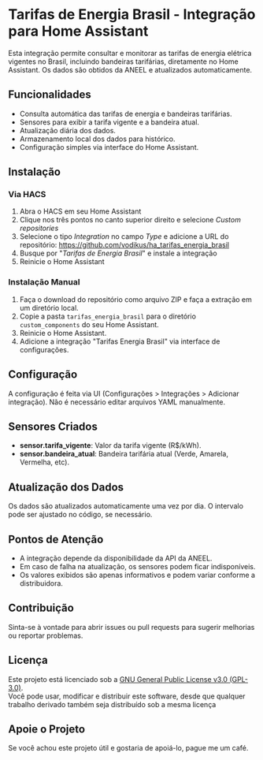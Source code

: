 # Tarifas de Energia Brasil - Integração para Home Assistant

Esta integração permite consultar e monitorar as tarifas de energia elétrica vigentes no Brasil, incluindo bandeiras tarifárias, diretamente no Home Assistant. Os dados são obtidos da ANEEL e atualizados automaticamente.

## Funcionalidades

- Consulta automática das tarifas de energia e bandeiras tarifárias.
- Sensores para exibir a tarifa vigente e a bandeira atual.
- Atualização diária dos dados.
- Armazenamento local dos dados para histórico.
- Configuração simples via interface do Home Assistant.

## Instalação

### Via HACS
1. Abra o HACS em seu Home Assistant
2. Clique nos três pontos no canto superior direito e selecione *Custom repositories*
4. Selecione o tipo *Integration* no campo *Type* e adicione a URL do repositório: https://github.com/vodikus/ha_tarifas_energia_brasil 
5. Busque por "*Tarifas de Energia Brasil*" e instale a integração
6. Reinicie o Home Assistant

### Instalação Manual
1. Faça o download do repositório como arquivo ZIP e faça a extração em um diretório local.
2. Copie a pasta `tarifas_energia_brasil` para o diretório `custom_components` do seu Home Assistant.
3. Reinicie o Home Assistant.
4. Adicione a integração "Tarifas Energia Brasil" via interface de configurações.

## Configuração

A configuração é feita via UI (Configurações > Integrações > Adicionar integração). Não é necessário editar arquivos YAML manualmente.

## Sensores Criados

- **sensor.tarifa_vigente**: Valor da tarifa vigente (R$/kWh).
- **sensor.bandeira_atual**: Bandeira tarifária atual (Verde, Amarela, Vermelha, etc).

## Atualização dos Dados

Os dados são atualizados automaticamente uma vez por dia. O intervalo pode ser ajustado no código, se necessário.

## Pontos de Atenção

- A integração depende da disponibilidade da API da ANEEL.
- Em caso de falha na atualização, os sensores podem ficar indisponíveis.
- Os valores exibidos são apenas informativos e podem variar conforme a distribuidora.

## Contribuição

Sinta-se à vontade para abrir issues ou pull requests para sugerir melhorias ou reportar problemas.

## Licença

Este projeto está licenciado sob a [GNU General Public License v3.0 (GPL-3.0)](https://www.gnu.org/licenses/gpl-3.0.html).  
Você pode usar, modificar e distribuir este software, desde que qualquer trabalho derivado também seja distribuído sob a mesma licença

## Apoie o Projeto
Se você achou este projeto útil e gostaria de apoiá-lo, pague me um café.